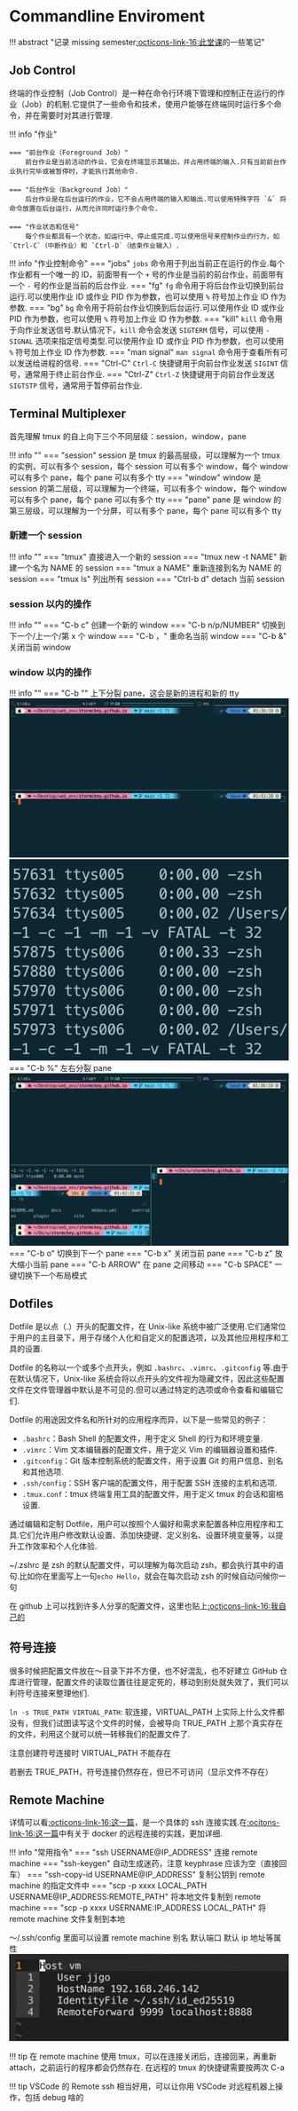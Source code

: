 # Commandline Enviroment

!!! abstract "记录 missing semester[:octicons-link-16:此堂课](https://missing-semester-cn.github.io/2020/command-line/)的一些笔记"

## Job Control

终端的作业控制（Job Control）是一种在命令行环境下管理和控制正在运行的作业（Job）的机制.它提供了一些命令和技术，使用户能够在终端同时运行多个命令，并在需要时对其进行管理.

!!! info "作业"

    === "前台作业（Foreground Job）"
        前台作业是当前活动的作业，它会在终端显示其输出，并占用终端的输入.只有当前前台作业执行完毕或被暂停时，才能执行其他命令.

    === "后台作业（Background Job）"
        后台作业是在后台运行的作业，它不会占用终端的输入和输出.可以使用特殊字符 `&` 将命令放置在后台运行，从而允许同时运行多个命令.

    === "作业状态和信号"
        每个作业都具有一个状态，如运行中、停止或完成.可以使用信号来控制作业的行为，如 `Ctrl-C`（中断作业）和 `Ctrl-D`（结束作业输入）.

!!! info "作业控制命令"
    === "jobs"
        `jobs` 命令用于列出当前正在运行的作业.每个作业都有一个唯一的 ID，前面带有一个 `+` 号的作业是当前的前台作业，前面带有一个 `-` 号的作业是当前的后台作业.
    === "fg"
        `fg` 命令用于将后台作业切换到前台运行.可以使用作业 ID 或作业 PID 作为参数，也可以使用 `%` 符号加上作业 ID 作为参数.
    === "bg"
        `bg` 命令用于将前台作业切换到后台运行.可以使用作业 ID 或作业 PID 作为参数，也可以使用 `%` 符号加上作业 ID 作为参数.
    === "kill"
        `kill` 命令用于向作业发送信号.默认情况下，`kill` 命令会发送 `SIGTERM` 信号，可以使用 `-SIGNAL` 选项来指定信号类型.可以使用作业 ID 或作业 PID 作为参数，也可以使用 `%` 符号加上作业 ID 作为参数.
    === "man signal"
        `man signal` 命令用于查看所有可以发送给进程的信号.
    === "Ctrl-C"
        `Ctrl-C` 快捷键用于向前台作业发送 `SIGINT` 信号，通常用于终止前台作业.
    === "Ctrl-Z"
        `Ctrl-Z` 快捷键用于向前台作业发送 `SIGTSTP` 信号，通常用于暂停前台作业.

## Terminal Multiplexer

首先理解 tmux 的自上向下三个不同层级：session，window，pane

!!! info ""
    === "session"
        session 是 tmux 的最高层级，可以理解为一个 tmux 的实例，可以有多个 session，每个 session 可以有多个 window，每个 window 可以有多个 pane，每个 pane 可以有多个 tty
    === "window"
        window 是 session 的第二层级，可以理解为一个终端，可以有多个 window，每个 window 可以有多个 pane，每个 pane 可以有多个 tty
    === "pane"
        pane 是 window 的第三层级，可以理解为一个分屏，可以有多个 pane，每个 pane 可以有多个 tty

### 新建一个 session

!!! info ""
    === "tmux"
        直接进入一个新的 session
    === "tmux new -t NAME"
        新建一个名为 NAME 的 session
    === "tmux a NAME"
        重新连接到名为 NAME 的 session
    === "tmux ls"
        列出所有 session
    === "Ctrl-b d"
        detach 当前 session

### session 以内的操作

!!! info ""
    === "C-b c"
        创建一个新的 window
    === "C-b n/p/NUMBER"
        切换到下一个/上一个/第 x 个 window
    === "C-b ，"
        重命名当前 window
    === "C-b &"
        关闭当前 window

### window 以内的操作

!!! info ""
    === "C-b \""
        上下分裂 pane，这会是新的进程和新的 tty
        ![](images/commandline_env/2023-03-27-01-41-57.png#pic)
        ![](images/commandline_env/2023-03-27-01-43-10.png#pic)
    === "C-b %"
        左右分裂 pane
        ![](images/commandline_env/2023-03-27-01-44-35.png#pic)
    === "C-b o"
        切换到下一个 pane
    === "C-b x"
        关闭当前 pane
    === "C-b z"
        放大缩小当前 pane
    === "C-b ARROW"
        在 pane 之间移动
    === "C-b SPACE"
        一键切换下一个布局模式

## Dotfiles

Dotfile 是以点（.）开头的配置文件，在 Unix-like 系统中被广泛使用.它们通常位于用户的主目录下，用于存储个人化和自定义的配置选项，以及其他应用程序和工具的设置.

Dotfile 的名称以一个或多个点开头，例如 `.bashrc`、`.vimrc`、`.gitconfig` 等.由于在默认情况下，Unix-like 系统会将以点开头的文件视为隐藏文件，因此这些配置文件在文件管理器中默认是不可见的.但可以通过特定的选项或命令查看和编辑它们.

Dotfile 的用途因文件名和所针对的应用程序而异，以下是一些常见的例子：

- `.bashrc`：Bash Shell 的配置文件，用于定义 Shell 的行为和环境变量.
- `.vimrc`：Vim 文本编辑器的配置文件，用于定义 Vim 的编辑器设置和插件.
- `.gitconfig`：Git 版本控制系统的配置文件，用于设置 Git 的用户信息、别名和其他选项.
- `.ssh/config`：SSH 客户端的配置文件，用于配置 SSH 连接的主机和选项.
- `.tmux.conf`：tmux 终端复用工具的配置文件，用于定义 tmux 的会话和窗格设置.

通过编辑和定制 Dotfile，用户可以按照个人偏好和需求来配置各种应用程序和工具.它们允许用户修改默认设置、添加快捷键、定义别名、设置环境变量等，以提升工作效率和个人化体验.

~/.zshrc 是 zsh 的默认配置文件，可以理解为每次启动 zsh，都会执行其中的语句.比如你在里面写上一句`echo Hello`，就会在每次启动 zsh 的时候自动问候你一句

在 github 上可以找到许多人分享的配置文件，这里也贴上[:octicons-link-16:我自己的](https://github.com/stormckey/dotfiles)

## 符号连接

很多时候把配置文件放在～目录下并不方便，也不好混乱，也不好建立 GitHub 仓库进行管理，配置文件的读取位置往往是定死的，移动到别处就失效了，我们可以利符号连接来整理他们.

`ln -s TRUE_PATH VIRTUAL_PATH`: 软连接，VIRTUAL_PATH 上实际上什么文件都没有，但我们试图读写这个文件的时候，会被导向 TRUE_PATH 上那个真实存在的文件，利用这个就可以统一转移我们的配置文件了.

注意创建符号连接时 VIRTUAL_PATH 不能存在

若删去 TRUE_PATH，符号连接仍然存在，但已不可访问（显示文件不存在）

## Remote Machine

详情可以看[:octicons-link-16:这一篇](https://stormckey.github.io/Blog/Environment/ssh_wsl/)，是一个具体的 ssh 连接实践.在[:ocitons-link-16:这一篇](http://stormckey.github.io/Blog/Minisql/docker_minisql/)中有关于 docker 的远程连接的实践，更加详细.

!!! info "常用指令"
    === "ssh USERNAME@IP_ADDRESS"
        连接 remote machine
    === "ssh-keygen"
        自动生成迷药，注意 keyphrase 应该为空（直接回车）
    === "ssh-copy-id USERNAME@IP_ADDRESS"
        复制公钥到 remote machine 的指定文件中
    === "scp -p xxxx LOCAL_PATH USERNAME@IP_ADDRESS:REMOTE_PATH"
        将本地文件复制到 remote machine
    === "scp -p xxxx USERNAME:IP_ADDRESS LOCAL_PATH"
        将 remote machine 文件复制到本地

～/.ssh/config 里面可以设置 remote machine 别名 默认端口 默认 ip 地址等属性
![](images/commandline_env/2023-03-27-02-36-41.png#pic)

!!! tip
    在 remote machine 使用 tmux，可以在连接关闭后，连接回来，再重新 attach，之前运行的程序都会仍然存在.
    在远程的 tmux 的快捷键需要按两次 C-a

!!! tip
    VSCode 的 Remote ssh 相当好用，可以让你用 VSCode 对远程机器上操作，包括 debug 啥的
